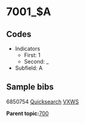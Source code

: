 # 7001\_$A

## Codes

-   Indicators
    -   First: 1
    -   Second: \_
-   Subfield: A

## Sample bibs

6850754 [Quicksearch](https://search.library.yale.edu/catalog/6850754) [VXWS](http://prodorbis.library.yale.edu:7014/vxws/GetHoldingsService?bibId=6850754)

**Parent topic:**[700](../../tags/700/700.md)

